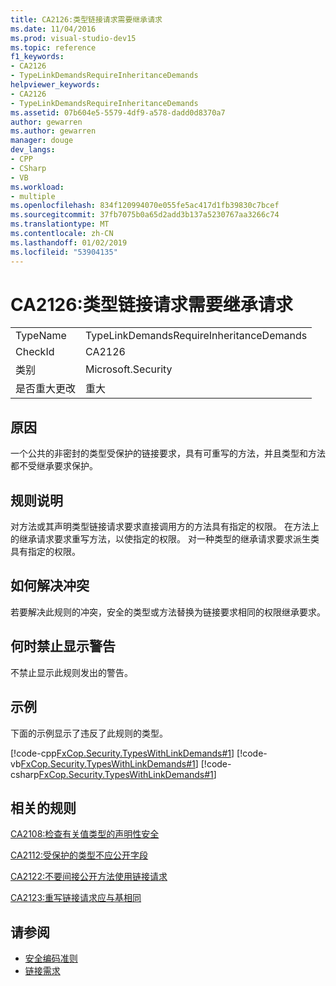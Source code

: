 ```yaml
---
title: CA2126:类型链接请求需要继承请求
ms.date: 11/04/2016
ms.prod: visual-studio-dev15
ms.topic: reference
f1_keywords:
- CA2126
- TypeLinkDemandsRequireInheritanceDemands
helpviewer_keywords:
- CA2126
- TypeLinkDemandsRequireInheritanceDemands
ms.assetid: 07b604e5-5579-4df9-a578-dadd0d8370a7
author: gewarren
ms.author: gewarren
manager: douge
dev_langs:
- CPP
- CSharp
- VB
ms.workload:
- multiple
ms.openlocfilehash: 834f120994070e055fe5ac417d1fb39830c7bcef
ms.sourcegitcommit: 37fb7075b0a65d2add3b137a5230767aa3266c74
ms.translationtype: MT
ms.contentlocale: zh-CN
ms.lasthandoff: 01/02/2019
ms.locfileid: "53904135"
---
```

# <a name="ca2126-type-link-demands-require-inheritance-demands"></a>CA2126:类型链接请求需要继承请求

|||
|-|-|
|TypeName|TypeLinkDemandsRequireInheritanceDemands|
|CheckId|CA2126|
|类别|Microsoft.Security|
|是否重大更改|重大|

## <a name="cause"></a>原因
 一个公共的非密封的类型受保护的链接要求，具有可重写的方法，并且类型和方法都不受继承要求保护。

## <a name="rule-description"></a>规则说明
 对方法或其声明类型链接请求要求直接调用方的方法具有指定的权限。 在方法上的继承请求要求重写方法，以使指定的权限。 对一种类型的继承请求要求派生类具有指定的权限。

## <a name="how-to-fix-violations"></a>如何解决冲突
 若要解决此规则的冲突，安全的类型或方法替换为链接要求相同的权限继承要求。

## <a name="when-to-suppress-warnings"></a>何时禁止显示警告
 不禁止显示此规则发出的警告。

## <a name="example"></a>示例
 下面的示例显示了违反了此规则的类型。

 [!code-cpp[FxCop.Security.TypesWithLinkDemands#1](../code-quality/codesnippet/CPP/ca2126-type-link-demands-require-inheritance-demands_1.cpp)]
 [!code-vb[FxCop.Security.TypesWithLinkDemands#1](../code-quality/codesnippet/VisualBasic/ca2126-type-link-demands-require-inheritance-demands_1.vb)]
 [!code-csharp[FxCop.Security.TypesWithLinkDemands#1](../code-quality/codesnippet/CSharp/ca2126-type-link-demands-require-inheritance-demands_1.cs)]

## <a name="related-rules"></a>相关的规则
 [CA2108:检查有关值类型的声明性安全](../code-quality/ca2108-review-declarative-security-on-value-types.md)

 [CA2112:受保护的类型不应公开字段](../code-quality/ca2112-secured-types-should-not-expose-fields.md)

 [CA2122:不要间接公开方法使用链接请求](../code-quality/ca2122-do-not-indirectly-expose-methods-with-link-demands.md)

 [CA2123:重写链接请求应与基相同](../code-quality/ca2123-override-link-demands-should-be-identical-to-base.md)

## <a name="see-also"></a>请参阅

- [安全编码准则](/dotnet/standard/security/secure-coding-guidelines)
- [链接需求](/dotnet/framework/misc/link-demands)